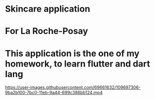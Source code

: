 # Skincare application
# For La Roche-Posay
# This application is the one of my homework, to learn flutter and dart lang


https://user-images.githubusercontent.com/69661632/109697306-9ba2b100-7bc0-11eb-9a44-699c386bb124.mp4

